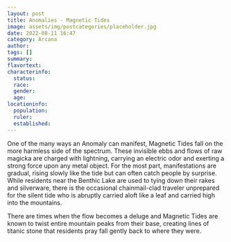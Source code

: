 ```yaml
---
layout: post
title: Anomalies - Magnetic Tides
image: assets/img/postcategories/placeholder.jpg
date: 2022-08-11 16:47
category: Arcana
author: 
tags: []
summary: 
flavortext: 
characterinfo:
  status: 
  race: 
  gender: 
  age: 
locationinfo:
  population: 
  ruler: 
  established: 
---
```


One of the many ways an Anomaly can manifest, Magnetic Tides fall on the more harmless side of the spectrum. These invisible ebbs and flows of raw magicka are charged with lightning, carrying an electric odor and exerting a strong force upon any metal object. For the most part, manifestations are gradual, rising slowly like the tide but can often catch people by surprise. While residents near the Benthic Lake are used to tying down their rakes and silverware, there is the occasional chainmail-clad traveler unprepared for the silent tide who is abruptly carried aloft like a leaf and carried high into the mountains. 

There are times when the flow becomes a deluge and Magnetic Tides are known to twist entire mountain peaks from their base, creating lines of titanic stone that residents pray fall gently back to where they were.
